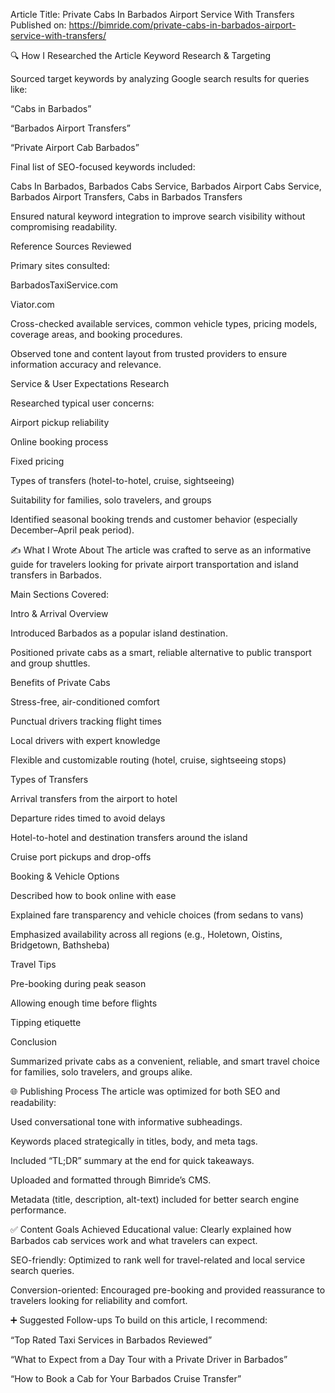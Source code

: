 Article Title:
Private Cabs In Barbados Airport Service With Transfers
Published on:
https://bimride.com/private-cabs-in-barbados-airport-service-with-transfers/

🔍 How I Researched the Article
Keyword Research & Targeting

Sourced target keywords by analyzing Google search results for queries like:

“Cabs in Barbados”

“Barbados Airport Transfers”

“Private Airport Cab Barbados”

Final list of SEO-focused keywords included:

Cabs In Barbados, Barbados Cabs Service, Barbados Airport Cabs Service, Barbados Airport Transfers, Cabs in Barbados Transfers

Ensured natural keyword integration to improve search visibility without compromising readability.

Reference Sources Reviewed

Primary sites consulted:

BarbadosTaxiService.com

Viator.com

Cross-checked available services, common vehicle types, pricing models, coverage areas, and booking procedures.

Observed tone and content layout from trusted providers to ensure information accuracy and relevance.

Service & User Expectations Research

Researched typical user concerns:

Airport pickup reliability

Online booking process

Fixed pricing

Types of transfers (hotel-to-hotel, cruise, sightseeing)

Suitability for families, solo travelers, and groups

Identified seasonal booking trends and customer behavior (especially December–April peak period).

✍️ What I Wrote About
The article was crafted to serve as an informative guide for travelers looking for private airport transportation and island transfers in Barbados.

Main Sections Covered:

Intro & Arrival Overview

Introduced Barbados as a popular island destination.

Positioned private cabs as a smart, reliable alternative to public transport and group shuttles.

Benefits of Private Cabs

Stress-free, air-conditioned comfort

Punctual drivers tracking flight times

Local drivers with expert knowledge

Flexible and customizable routing (hotel, cruise, sightseeing stops)

Types of Transfers

Arrival transfers from the airport to hotel

Departure rides timed to avoid delays

Hotel-to-hotel and destination transfers around the island

Cruise port pickups and drop-offs

Booking & Vehicle Options

Described how to book online with ease

Explained fare transparency and vehicle choices (from sedans to vans)

Emphasized availability across all regions (e.g., Holetown, Oistins, Bridgetown, Bathsheba)

Travel Tips

Pre-booking during peak season

Allowing enough time before flights

Tipping etiquette

Conclusion

Summarized private cabs as a convenient, reliable, and smart travel choice for families, solo travelers, and groups alike.

🌐 Publishing Process
The article was optimized for both SEO and readability:

Used conversational tone with informative subheadings.

Keywords placed strategically in titles, body, and meta tags.

Included “TL;DR” summary at the end for quick takeaways.

Uploaded and formatted through Bimride’s CMS.

Metadata (title, description, alt-text) included for better search engine performance.

✅ Content Goals Achieved
Educational value: Clearly explained how Barbados cab services work and what travelers can expect.

SEO-friendly: Optimized to rank well for travel-related and local service search queries.

Conversion-oriented: Encouraged pre-booking and provided reassurance to travelers looking for reliability and comfort.

➕ Suggested Follow-ups
To build on this article, I recommend:

“Top Rated Taxi Services in Barbados Reviewed”

“What to Expect from a Day Tour with a Private Driver in Barbados”

“How to Book a Cab for Your Barbados Cruise Transfer”
